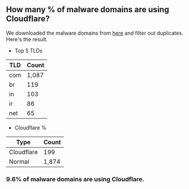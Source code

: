 ## How many % of malware domains are using Cloudflare?


We downloaded the malware domains from [here](https://urlhaus.abuse.ch) and filter out duplicates.
Here's the result.


[//]: # (start replacement)


- Top 5 TLDs

| TLD | Count |
| --- | --- |
| com | 1,087 |
| br | 119 |
| in | 103 |
| ir | 86 |
| net | 65 |


- Cloudflare %

| Type | Count |
| --- | --- |
| Cloudflare | 199 |
| Normal | 1,874 |


### 9.6% of malware domains are using Cloudflare.